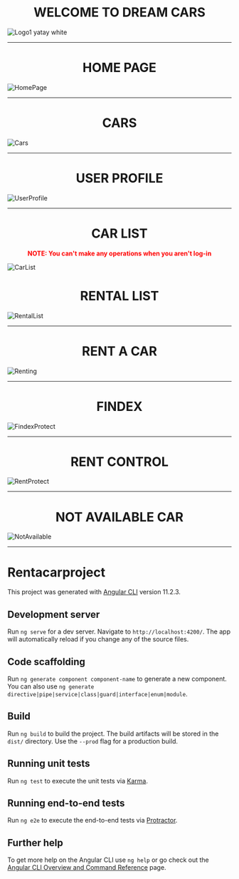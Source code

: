 <h1 align="center">WELCOME TO DREAM CARS</h1>

![Logo1 yatay white](https://user-images.githubusercontent.com/51466724/113584660-d66e8d80-9633-11eb-9e96-9fcabaad9d14.png)

---
<h1 align="center">HOME PAGE</h1>

![HomePage](https://user-images.githubusercontent.com/51466724/113709665-72a79b80-96eb-11eb-962d-4deb4c5c0241.jpg)

---
<h1 align="center">CARS</h1>

![Cars](https://user-images.githubusercontent.com/51466724/113709648-6c192400-96eb-11eb-8c37-51f5d351b04e.jpg)

---
<h1 align="center">USER PROFILE</h1>

![UserProfile](https://user-images.githubusercontent.com/51466724/113709107-c82f7880-96ea-11eb-8cf6-9e00e1435ee0.png)

---
  <h1 align="center">CAR LIST</h1>
<div align="center" style="color:red;"><b>NOTE: You can't make any operations when you aren't log-in</b></div>

![CarList](https://user-images.githubusercontent.com/51466724/113709111-c8c80f00-96ea-11eb-8285-cefe59bd1073.png)

<h1 align="center">RENTAL LIST</h1>

![RentalList](https://user-images.githubusercontent.com/51466724/113709112-c960a580-96ea-11eb-8148-cb8ee0b25294.png)

---
<h1 align="center">RENT A CAR </h1>

![Renting](https://user-images.githubusercontent.com/51466724/113709080-c1a10100-96ea-11eb-99c9-0a143ae10c82.png)

---
<h1 align="center">FINDEX</h1>

![FindexProtect](https://user-images.githubusercontent.com/51466724/113709061-bc43b680-96ea-11eb-8da6-97503d3cc0f6.png)

---
<h1 align="center">RENT CONTROL</h1>

![RentProtect](https://user-images.githubusercontent.com/51466724/113709064-bf3ea700-96ea-11eb-98b5-1e5afdaf33e4.png)

---
<h1 align="center">NOT AVAILABLE CAR</h1>

![NotAvailable](https://user-images.githubusercontent.com/51466724/113709050-b8b02f80-96ea-11eb-96d3-303a038615fe.png)

---
# Rentacarproject

This project was generated with [Angular CLI](https://github.com/angular/angular-cli) version 11.2.3.

## Development server

Run `ng serve` for a dev server. Navigate to `http://localhost:4200/`. The app will automatically reload if you change any of the source files.

## Code scaffolding

Run `ng generate component component-name` to generate a new component. You can also use `ng generate directive|pipe|service|class|guard|interface|enum|module`.

## Build

Run `ng build` to build the project. The build artifacts will be stored in the `dist/` directory. Use the `--prod` flag for a production build.

## Running unit tests

Run `ng test` to execute the unit tests via [Karma](https://karma-runner.github.io).

## Running end-to-end tests

Run `ng e2e` to execute the end-to-end tests via [Protractor](http://www.protractortest.org/).

## Further help

To get more help on the Angular CLI use `ng help` or go check out the [Angular CLI Overview and Command Reference](https://angular.io/cli) page.
